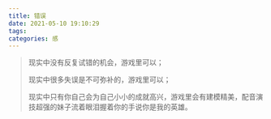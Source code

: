 ```yaml
---
title: 错误
date: 2021-05-10 19:10:29
tags:
categories: 感
---
```


> 现实中没有反复试错的机会，游戏里可以；
>
> 现实中很多失误是不可弥补的，游戏里可以；
>
> 现实中只有你自己会为自己小小的成就高兴，游戏里会有建模精美，配音演技超强的妹子流着眼泪握着你的手说你是我的英雄。